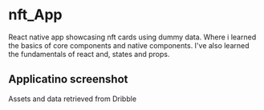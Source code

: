 # nft_App

React native app showcasing nft cards using dummy data. Where i learned the basics of core components and native components. I've also learned the 
fundamentals of react and, states and props. 

## Applicatino screenshot

Assets and data retrieved from Dribble


